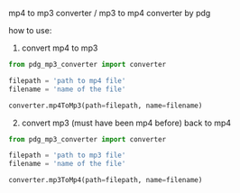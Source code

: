 mp4 to mp3 converter / mp3 to mp4 converter by pdg

how to use:


1. convert mp4 to mp3
```python
from pdg_mp3_converter import converter

filepath = 'path to mp4 file'
filename = 'name of the file'

converter.mp4ToMp3(path=filepath, name=filename)

```

2. convert mp3 (must have been mp4 before) back to mp4
```python
from pdg_mp3_converter import converter

filepath = 'path to mp3 file'
filename = 'name of the file'

converter.mp3ToMp4(path=filepath, name=filename)

```

